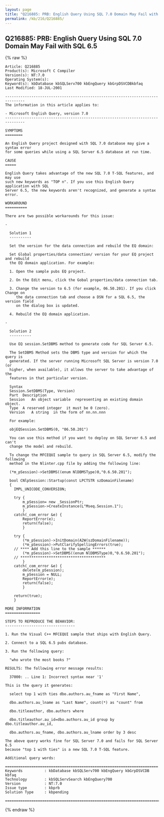 ```yaml
---
layout: page
title: "Q216885: PRB: English Query Using SQL 7.0 Domain May Fail with SQL 6.5"
permalink: /kb/216/Q216885/
---
```


## Q216885: PRB: English Query Using SQL 7.0 Domain May Fail with SQL 6.5

{% raw %}

	Article: Q216885
	Product(s): Microsoft C Compiler
	Version(s): NT:7.0
	Operating System(s): 
	Keyword(s): kbDatabase kbSQLServ700 kbEngQuery kbGrpDSVCDBkbfaq
	Last Modified: 18-JUL-2001
	
	-------------------------------------------------------------------------------
	The information in this article applies to:
	
	- Microsoft English Query, version 7.0 
	-------------------------------------------------------------------------------
	
	SYMPTOMS
	========
	
	An English Query project designed with SQL 7.0 database may give a syntax error
	for some queries while using a SQL Server 6.5 database at run time.
	
	CAUSE
	=====
	
	English Query takes advantage of the new SQL 7.0 T-SQL features, and may use
	such new keywords as "TOP n". If you use this English Query application with SQL
	Server 6.5, the new keywords aren't recognized, and generate a syntax error.
	
	WORKAROUND
	==========
	
	There are two possible workarounds for this issue:
	
	- 
	
	  Solution 1
	  ----------
	
	  Set the version for the data connection and rebuild the EQ domain:
	
	  Set Global properties/data connection/ version for your EQ project and rebuild
	  the EQ domain application. For example:
	
	  1. Open the sample pubs EQ project.
	
	  2. On the Edit menu, click the Gobal properties/data connection tab.
	
	  3. Change the version to 6.5 (for example, 06.50.201). If you click Change on
	     the data connection tab and choose a DSN for a SQL 6.5, the version field
	     on the dialog box is updated.
	
	  4. Rebuild the EQ domain application.
	
	- 
	
	  Solution 2
	  ----------
	
	  Use EQ session.SetDBMS method to generate code for SQL Server 6.5.
	
	  The SetDBMS Method sets the DBMS type and version for which the query is
	  generated. If the server running Microsoft SQL Server is version 7.0 (or
	  higher, when available), it allows the server to take advantage of the
	  features in that particular version.
	
	  Syntax
	  Session.SetDBMS(Type, Version)
	  Part	Description
	  Session	An object variable  representing an existing domain object.
	  Type	A reserved integer  it must be 0 (zero).
	  Version	A string  in the form of nn.nn.nnn
	
	  For example:
	
	  objEQSession.SetDBMS(0, "06.50.201")
	
	  You can use this method if you want to deploy on SQL Server 6.5 and can't
	  change the model and rebuild.
	
	  To change the MFCEQUI sample to query in SQL Server 6.5, modify the following
	  method in the Nlinter.cpp file by adding the following line:
	
	  (*m_pSession)->SetDBMS((enum NlDBMSType)0,"0.6.50.201");
	
	  bool CNlpSession::Startup(const LPCTSTR szDomainFilename)
	  {
	  	IMPL_UNICODE_CONVERSION;
	
	  	try {
	  		m_pSession= new _SessionPtr;
	  		m_pSession->CreateInstance(L"Mseq.Session.1");
	  		}
	  	catch(_com_error &e) {
	  		ReportError(e);
	  		return(false);
	  		}
	  	
	  	try {
	  		(*m_pSession)->InitDomain(A2W(szDomainFilename));
	  		(*m_pSession)->PutClarifySpellingErrors(true);
	    // **** Add this line to the sample ******
	  		(*m_pSession)->SetDBMS((enum NlDBMSType)0,"0.6.50.201");
	    // ***************************************
	  		}
	  	catch(_com_error &e) {
	  		delete(m_pSession);
	  		m_pSession = NULL;
	  		ReportError(e);
	  		return(false);
	  		}
	
	  	return(true);
	  	}
	
	MORE INFORMATION
	================
	
	STEPS TO REPRODUCE THE BEHAVIOR:
	--------------------------------
	
	1. Run the Visual C++ MFCEQUI sample that ships with English Query.
	
	2. Connect to a SQL 6.5 pubs database.
	
	3. Run the following query:
	
	  "who wrote the most books ?"
	
	RESULTS: The following error message results:
	
	  37000: .. Line 1: Incorrect syntax near '1'
	
	This is the query it generates:
	
	  select top 1 with ties dbo.authors.au_fname as "First Name", 
	
	  dbo.authors.au_lname as "Last Name", count(*) as "count" from 
	
	  dbo.titleauthor, dbo.authors where 
	
	  dbo.titleauthor.au_id=dbo.authors.au_id group by dbo.titleauthor.au_id, 
	
	  dbo.authors.au_fname, dbo.authors.au_lname order by 3 desc
	
	The above query works fine for SQL Server 7.0 and fails for SQL Server 6.5
	because "top 1 with ties" is a new SQL 7.0 T-SQL feature.
	
	Additional query words:
	
	======================================================================
	Keywords          : kbDatabase kbSQLServ700 kbEngQuery kbGrpDSVCDB kbfaq
	Technology        : kbSQLServSearch kbEngQuery700
	Version           : NT:7.0
	Issue type        : kbprb
	Solution Type     : kbpending
	
	=============================================================================
	

{% endraw %}
